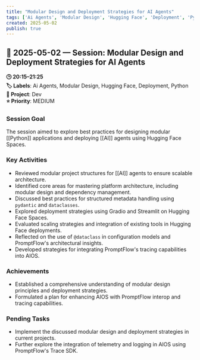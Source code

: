 ```yaml
---
title: "Modular Design and Deployment Strategies for AI Agents"
tags: ['Ai Agents', 'Modular Design', 'Hugging Face', 'Deployment', 'Python']
created: 2025-05-02
publish: true
---
```


## 📅 2025-05-02 — Session: Modular Design and Deployment Strategies for AI Agents

**🕒 20:15–21:25**  
**🏷️ Labels**: Ai Agents, Modular Design, Hugging Face, Deployment, Python  
**📂 Project**: Dev  
**⭐ Priority**: MEDIUM  


### Session Goal
The session aimed to explore best practices for designing modular [[Python]] applications and deploying [[AI]] agents using Hugging Face Spaces.

### Key Activities
- Reviewed modular project structures for [[AI]] agents to ensure scalable architecture.
- Identified core areas for mastering platform architecture, including modular design and dependency management.
- Discussed best practices for structured metadata handling using `pydantic` and `dataclasses`.
- Explored deployment strategies using Gradio and Streamlit on Hugging Face Spaces.
- Evaluated scaling strategies and integration of existing tools in Hugging Face deployments.
- Reflected on the use of `@dataclass` in configuration models and PromptFlow's architectural insights.
- Developed strategies for integrating PromptFlow's tracing capabilities into AIOS.

### Achievements
- Established a comprehensive understanding of modular design principles and deployment strategies.
- Formulated a plan for enhancing AIOS with PromptFlow interop and tracing capabilities.

### Pending Tasks
- Implement the discussed modular design and deployment strategies in current projects.
- Further explore the integration of telemetry and logging in AIOS using PromptFlow's Trace SDK.
